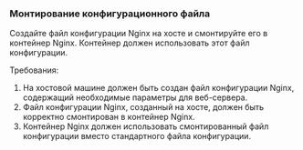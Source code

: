 
### Монтирование конфигурационного файла

Создайте файл конфигурации Nginx на хосте и смонтируйте его в контейнер Nginx. Контейнер должен использовать этот файл конфигурации.

Требования:
1. На хостовой машине должен быть создан файл конфигурации Nginx, содержащий необходимые параметры для веб-сервера. 
2. Файл конфигурации Nginx, созданный на хосте, должен быть корректно смонтирован в контейнер Nginx. 
3. Контейнер Nginx должен использовать смонтированный файл конфигурации вместо стандартного файла конфигурации.